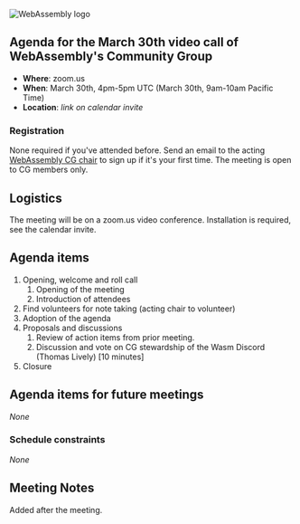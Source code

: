 ![WebAssembly logo](/images/WebAssembly.png)

## Agenda for the March 30th video call of WebAssembly's Community Group

- **Where**: zoom.us
- **When**: March 30th, 4pm-5pm UTC (March 30th, 9am-10am Pacific Time)
- **Location**: *link on calendar invite*

### Registration

None required if you've attended before. Send an email to the acting [WebAssembly CG chair](mailto:webassembly-cg-chair@chromium.org)
to sign up if it's your first time. The meeting is open to CG members only.

## Logistics

The meeting will be on a zoom.us video conference.
Installation is required, see the calendar invite.

## Agenda items

1. Opening, welcome and roll call
    1. Opening of the meeting
    1. Introduction of attendees
1. Find volunteers for note taking (acting chair to volunteer)
1. Adoption of the agenda
1. Proposals and discussions
    1. Review of action items from prior meeting.
    2. Discussion and vote on CG stewardship of the Wasm Discord (Thomas Lively) [10 minutes]
1. Closure

## Agenda items for future meetings

*None*

### Schedule constraints

*None*

## Meeting Notes

Added after the meeting.
